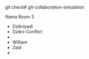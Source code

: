 git check# git-collaboration-simulation

Nama Room 3
- Dzikriyadi
- Dzikri-Conflict
- 
- William
- Zaid
-
